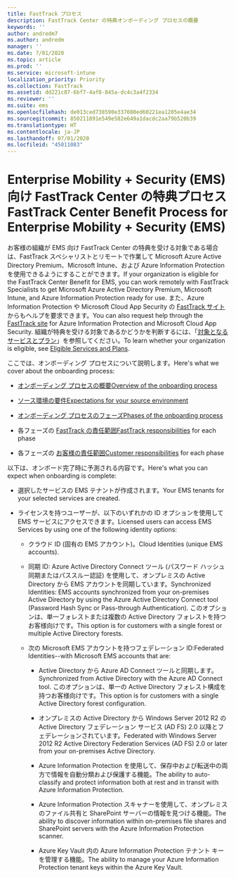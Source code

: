 ```yaml
---
title: FastTrack プロセス
description: FastTrack Center の特典オンボーディング プロセスの概要
keywords: ''
author: andredm7
ms.author: andredm
manager: ''
ms.date: 7/01/2020
ms.topic: article
ms.prod: ''
ms.service: microsoft-intune
localization_priority: Priority
ms.collection: FastTrack
ms.assetid: dd221c87-6bf7-4af8-845a-dc4c3a4f2334
ms.reviewer: ''
ms.suite: ems
ms.openlocfilehash: de013ced738590e337080ed60221ea1205e4ae34
ms.sourcegitcommit: 850211891e549e582e649a1dacdc2aa79b520b39
ms.translationtype: HT
ms.contentlocale: ja-JP
ms.lasthandoff: 07/01/2020
ms.locfileid: "45011083"
---
```

# <a name="fasttrack-center-benefit-process-for-enterprise-mobility--security-ems"></a><span data-ttu-id="0260d-103">Enterprise Mobility + Security (EMS) 向け FastTrack Center の特典プロセス</span><span class="sxs-lookup"><span data-stu-id="0260d-103">FastTrack Center Benefit Process for Enterprise Mobility + Security (EMS)</span></span>
<span data-ttu-id="0260d-104">お客様の組織が EMS 向け FastTrack Center の特典を受ける対象である場合は、FastTrack スペシャリストとリモートで作業して Microsoft Azure Active Directory Premium、Microsoft Intune、および Azure Information Protection を使用できるようにすることができます。</span><span class="sxs-lookup"><span data-stu-id="0260d-104">If your organization is eligible for the FastTrack Center Benefit for EMS, you can work remotely with FastTrack Specialists to get Microsoft Azure Active Directory Premium, Microsoft Intune, and Azure Information Protection ready for use.</span></span> <span data-ttu-id="0260d-105">また、Azure Information Protection や Microsoft Cloud App Security の [FastTrack サイト](https://www.microsoft.com/fasttrack/microsoft-365/ems)からもヘルプを要求できます。</span><span class="sxs-lookup"><span data-stu-id="0260d-105">You can also request help through the [FastTrack site](https://www.microsoft.com/fasttrack/microsoft-365/ems) for Azure Information Protection and Microsoft Cloud App Security.</span></span> <span data-ttu-id="0260d-106">組織が特典を受ける対象であるかどうかを判断するには、「[対象となるサービスとプラン](M365-eligible-services-and-plans.md)」を参照してください。</span><span class="sxs-lookup"><span data-stu-id="0260d-106">To learn whether your organization is eligible, see [Eligible Services and Plans](M365-eligible-services-and-plans.md).</span></span>


<span data-ttu-id="0260d-107">ここでは、オンボーディング プロセスについて説明します。</span><span class="sxs-lookup"><span data-stu-id="0260d-107">Here's what we cover about the onboarding process:</span></span>

-   [<span data-ttu-id="0260d-108">オンボーディング プロセスの概要</span><span class="sxs-lookup"><span data-stu-id="0260d-108">Overview of the onboarding process</span></span>](EMS-fasttrack-benefit-overview.md)

-   [<span data-ttu-id="0260d-109">ソース環境の要件</span><span class="sxs-lookup"><span data-stu-id="0260d-109">Expectations for your source environment</span></span>](EMS-source-environment-expectations.md)

-   [<span data-ttu-id="0260d-110">オンボーディング プロセスのフェーズ</span><span class="sxs-lookup"><span data-stu-id="0260d-110">Phases of the onboarding process</span></span>](EMS-onboarding-phases.md)

-   <span data-ttu-id="0260d-111">各フェーズの [FastTrack の責任範囲](EMS-fasttrack-responsibilities.md)</span><span class="sxs-lookup"><span data-stu-id="0260d-111">[FastTrack responsibilities](EMS-fasttrack-responsibilities.md) for each phase</span></span>

-   <span data-ttu-id="0260d-112">各フェーズの [お客様の責任範囲](EMS-your-responsibilities.md)</span><span class="sxs-lookup"><span data-stu-id="0260d-112">[Customer responsibilities](EMS-your-responsibilities.md) for each phase</span></span>

<span data-ttu-id="0260d-113">以下は、オンボード完了時に予測される内容です。</span><span class="sxs-lookup"><span data-stu-id="0260d-113">Here's what you can expect when onboarding is complete:</span></span>

-   <span data-ttu-id="0260d-114">選択したサービスの EMS テナントが作成されます。</span><span class="sxs-lookup"><span data-stu-id="0260d-114">Your EMS tenants for your selected services are created.</span></span>

-   <span data-ttu-id="0260d-115">ライセンスを持つユーザーが、以下のいずれかの ID オプションを使用して EMS サービスにアクセスできます。</span><span class="sxs-lookup"><span data-stu-id="0260d-115">Licensed users can access EMS Services by using one of the following identity options:</span></span>

    -   <span data-ttu-id="0260d-116">クラウド ID (固有の EMS アカウント)。</span><span class="sxs-lookup"><span data-stu-id="0260d-116">Cloud Identities (unique EMS accounts).</span></span>

    -   <span data-ttu-id="0260d-117">同期 ID: Azure Active Directory Connect ツール (パスワード ハッシュ同期またはパススルー認証) を使用して、オンプレミスの Active Directory から EMS アカウントを同期しています。</span><span class="sxs-lookup"><span data-stu-id="0260d-117">Synchronized Identities: EMS accounts synchronized from your on-premises Active Directory by using the Azure Active Directory Connect tool (Password Hash Sync or Pass-through Authentication).</span></span> <span data-ttu-id="0260d-118">このオプションは、単一フォレストまたは複数の Active Directory フォレストを持つお客様向けです。</span><span class="sxs-lookup"><span data-stu-id="0260d-118">This option is for customers with a single forest or multiple Active Directory forests.</span></span>

    -   <span data-ttu-id="0260d-119">次の Microsoft EMS アカウントを持つフェデレーション ID:</span><span class="sxs-lookup"><span data-stu-id="0260d-119">Federated Identities--with Microsoft EMS accounts that are:</span></span>

        -   <span data-ttu-id="0260d-120">Active Directory から Azure AD Connect ツールと同期します。</span><span class="sxs-lookup"><span data-stu-id="0260d-120">Synchronized from Active Directory with the Azure AD Connect tool.</span></span> <span data-ttu-id="0260d-121">このオプションは、単一の Active Directory フォレスト構成を持つお客様向けです。</span><span class="sxs-lookup"><span data-stu-id="0260d-121">This option is for customers with a single Active Directory forest configuration.</span></span>

        -   <span data-ttu-id="0260d-122">オンプレミスの Active Directory から Windows Server 2012 R2 の Active Directory フェデレーション サービス (AD FS) 2.0 以降とフェデレーションされています。</span><span class="sxs-lookup"><span data-stu-id="0260d-122">Federated with Windows Server 2012 R2 Active Directory Federation Services (AD FS) 2.0 or later from your on-premises Active Directory.</span></span>

        -   <span data-ttu-id="0260d-123">Azure Information Protection を使用して、保存中および転送中の両方で情報を自動分類および保護する機能。</span><span class="sxs-lookup"><span data-stu-id="0260d-123">The ability to auto-classify and protect information both at rest and in transit with Azure Information Protection.</span></span> 

        -   <span data-ttu-id="0260d-124">Azure Information Protection スキャナーを使用して、オンプレミスのファイル共有と SharePoint サーバーの情報を見つける機能。</span><span class="sxs-lookup"><span data-stu-id="0260d-124">The ability to discover information within on-premises file shares and SharePoint servers with the Azure Information Protection scanner.</span></span> 

        -   <span data-ttu-id="0260d-125">Azure Key Vault 内の Azure Information Protection テナント キーを管理する機能。</span><span class="sxs-lookup"><span data-stu-id="0260d-125">The ability to manage your Azure Information Protection tenant keys within the Azure Key Vault.</span></span> 


